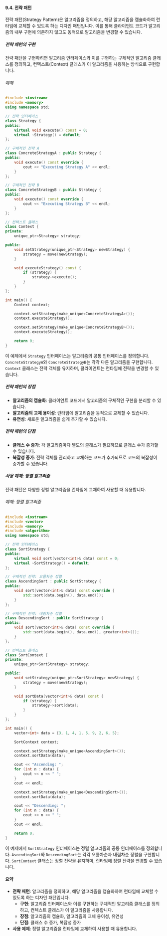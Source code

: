 #### 9.4. 전략 패턴

전략 패턴(Strategy Pattern)은 알고리즘을 정의하고, 해당 알고리즘을 캡슐화하여 런타임에 교체할 수 있도록 하는 디자인 패턴입니다. 이를 통해 클라이언트 코드가 알고리즘의 내부 구현에 의존하지 않고도 동적으로 알고리즘을 변경할 수 있습니다.

##### 전략 패턴의 구현

전략 패턴을 구현하려면 알고리즘 인터페이스와 이를 구현하는 구체적인 알고리즘 클래스를 정의하고, 컨텍스트(Context) 클래스가 이 알고리즘을 사용하는 방식으로 구현합니다.

###### 예제

```cpp
#include <iostream>
#include <memory>
using namespace std;

// 전략 인터페이스
class Strategy {
public:
    virtual void execute() const = 0;
    virtual ~Strategy() = default;
};

// 구체적인 전략 A
class ConcreteStrategyA : public Strategy {
public:
    void execute() const override {
        cout << "Executing Strategy A" << endl;
    }
};

// 구체적인 전략 B
class ConcreteStrategyB : public Strategy {
public:
    void execute() const override {
        cout << "Executing Strategy B" << endl;
    }
};

// 컨텍스트 클래스
class Context {
private:
    unique_ptr<Strategy> strategy;

public:
    void setStrategy(unique_ptr<Strategy> newStrategy) {
        strategy = move(newStrategy);
    }

    void executeStrategy() const {
        if (strategy) {
            strategy->execute();
        }
    }
};

int main() {
    Context context;

    context.setStrategy(make_unique<ConcreteStrategyA>());
    context.executeStrategy();

    context.setStrategy(make_unique<ConcreteStrategyB>());
    context.executeStrategy();

    return 0;
}
```

이 예제에서 `Strategy` 인터페이스는 알고리즘의 공통 인터페이스를 정의합니다. `ConcreteStrategyA`와 `ConcreteStrategyB`는 각각 다른 알고리즘을 구현합니다. `Context` 클래스는 전략 객체를 유지하며, 클라이언트는 런타임에 전략을 변경할 수 있습니다.

##### 전략 패턴의 장점

- **알고리즘의 캡슐화**: 클라이언트 코드에서 알고리즘의 구체적인 구현을 분리할 수 있습니다.
- **알고리즘의 교체 용이성**: 런타임에 알고리즘을 동적으로 교체할 수 있습니다.
- **유연성**: 새로운 알고리즘을 쉽게 추가할 수 있습니다.

##### 전략 패턴의 단점

- **클래스 수 증가**: 각 알고리즘마다 별도의 클래스가 필요하므로 클래스 수가 증가할 수 있습니다.
- **복잡성 증가**: 전략 객체를 관리하고 교체하는 코드가 추가되므로 코드의 복잡성이 증가할 수 있습니다.

##### 사용 예제: 정렬 알고리즘

전략 패턴은 다양한 정렬 알고리즘을 런타임에 교체하여 사용할 때 유용합니다.

###### 예제: 정렬 알고리즘

```cpp
#include <iostream>
#include <vector>
#include <memory>
#include <algorithm>
using namespace std;

// 전략 인터페이스
class SortStrategy {
public:
    virtual void sort(vector<int>& data) const = 0;
    virtual ~SortStrategy() = default;
};

// 구체적인 전략: 오름차순 정렬
class AscendingSort : public SortStrategy {
public:
    void sort(vector<int>& data) const override {
        std::sort(data.begin(), data.end());
    }
};

// 구체적인 전략: 내림차순 정렬
class DescendingSort : public SortStrategy {
public:
    void sort(vector<int>& data) const override {
        std::sort(data.begin(), data.end(), greater<int>());
    }
};

// 컨텍스트 클래스
class SortContext {
private:
    unique_ptr<SortStrategy> strategy;

public:
    void setStrategy(unique_ptr<SortStrategy> newStrategy) {
        strategy = move(newStrategy);
    }

    void sortData(vector<int>& data) const {
        if (strategy) {
            strategy->sort(data);
        }
    }
};

int main() {
    vector<int> data = {3, 1, 4, 1, 5, 9, 2, 6, 5};

    SortContext context;

    context.setStrategy(make_unique<AscendingSort>());
    context.sortData(data);

    cout << "Ascending: ";
    for (int n : data) {
        cout << n << " ";
    }
    cout << endl;

    context.setStrategy(make_unique<DescendingSort>());
    context.sortData(data);

    cout << "Descending: ";
    for (int n : data) {
        cout << n << " ";
    }
    cout << endl;

    return 0;
}
```

이 예제에서 `SortStrategy` 인터페이스는 정렬 알고리즘의 공통 인터페이스를 정의합니다. `AscendingSort`와 `DescendingSort`는 각각 오름차순과 내림차순 정렬을 구현합니다. `SortContext` 클래스는 정렬 전략을 유지하며, 런타임에 정렬 전략을 변경할 수 있습니다.

#### 요약

- **전략 패턴**: 알고리즘을 정의하고, 해당 알고리즘을 캡슐화하여 런타임에 교체할 수 있도록 하는 디자인 패턴입니다.
  - **구현**: 알고리즘 인터페이스와 이를 구현하는 구체적인 알고리즘 클래스를 정의하고, 컨텍스트 클래스가 이 알고리즘을 사용합니다.
  - **장점**: 알고리즘의 캡슐화, 알고리즘의 교체 용이성, 유연성
  - **단점**: 클래스 수 증가, 복잡성 증가
- **사용 예제**: 정렬 알고리즘을 런타임에 교체하여 사용할 때 유용합니다.
